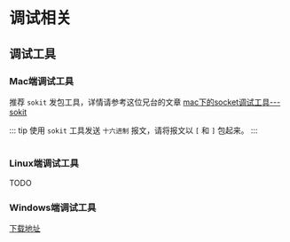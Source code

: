 # 调试相关

## 调试工具

### Mac端调试工具

推荐 `sokit` 发包工具，详情请参考这位兄台的文章 [mac下的socket调试工具---sokit](https://www.jianshu.com/p/d21006dcc4b7)

::: tip
使用 `sokit` 工具发送 `十六进制` 报文，请将报文以 `[` 和 `]` 包起来。
:::

<p class="">
    <img :src="$withBase('/img/sokit-help.png')"/>
</p>

### Linux端调试工具

TODO

### Windows端调试工具

[下载地址](https://github.com/hylexus/jt-808-protocol/tree/master/%E8%B0%83%E8%AF%95%E5%B7%A5%E5%85%B7)

<p class="">
    <img :src="$withBase('/img/windows-net-asset.png')"/>
</p>

